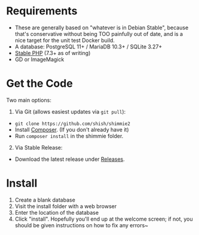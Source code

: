 # Requirements

- These are generally based on "whatever is in Debian Stable", because that's
  conservative without being TOO painfully out of date, and is a nice target
  for the unit test Docker build.
- A database: PostgreSQL 11+ / MariaDB 10.3+ / SQLite 3.27+
- [Stable PHP](https://en.wikipedia.org/wiki/PHP#Release_history) (7.3+ as of writing)
- GD or ImageMagick

# Get the Code

Two main options:

1. Via Git (allows easiest updates via `git pull`):
  * `git clone https://github.com/shish/shimmie2`
  * Install [Composer](https://getcomposer.org/). (If you don't already have it)
  * Run `composer install` in the shimmie folder.
2. Via Stable Release:
  * Download the latest release under [Releases](https://github.com/shish/shimmie2/releases).

# Install

1. Create a blank database
2. Visit the install folder with a web browser
3. Enter the location of the database
4. Click "install". Hopefully you'll end up at the welcome screen; if
   not, you should be given instructions on how to fix any errors~
